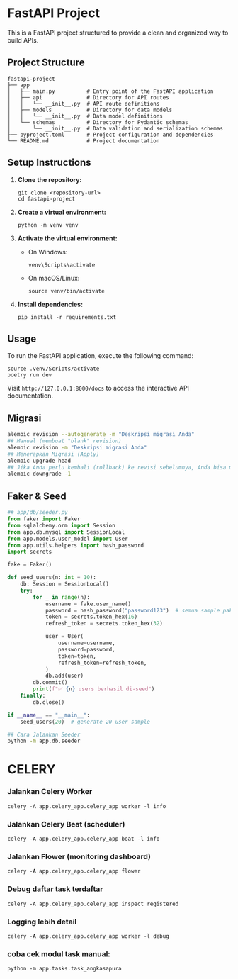 # FastAPI Project

This is a FastAPI project structured to provide a clean and organized way to build APIs.

## Project Structure

```
fastapi-project
├── app
│   ├── main.py          # Entry point of the FastAPI application
│   ├── api              # Directory for API routes
│   │   └── __init__.py  # API route definitions
│   ├── models           # Directory for data models
│   │   └── __init__.py  # Data model definitions
│   └── schemas          # Directory for Pydantic schemas
│       └── __init__.py  # Data validation and serialization schemas
├── pyproject.toml       # Project configuration and dependencies
└── README.md            # Project documentation
```

## Setup Instructions

1. **Clone the repository:**

   ```
   git clone <repository-url>
   cd fastapi-project
   ```

2. **Create a virtual environment:**

   ```
   python -m venv venv
   ```

3. **Activate the virtual environment:**

   - On Windows:
     ```
     venv\Scripts\activate
     ```
   - On macOS/Linux:
     ```
     source venv/bin/activate
     ```

4. **Install dependencies:**
   ```
   pip install -r requirements.txt
   ```

## Usage

To run the FastAPI application, execute the following command:

```
source .venv/Scripts/activate
poetry run dev

```

Visit `http://127.0.0.1:8000/docs` to access the interactive API documentation.

## Migrasi

```bash
alembic revision --autogenerate -m "Deskripsi migrasi Anda"
## Manual (membuat "blank" revision)
alembic revision -m "Deskripsi migrasi Anda"
## Menerapkan Migrasi (Apply)
alembic upgrade head
## Jika Anda perlu kembali (rollback) ke revisi sebelumnya, Anda bisa menggunakan perintah
alembic downgrade -1
```

## Faker & Seed

```python
## app/db/seeder.py
from faker import Faker
from sqlalchemy.orm import Session
from app.db.mysql import SessionLocal
from app.models.user_model import User
from app.utils.helpers import hash_password
import secrets

fake = Faker()

def seed_users(n: int = 10):
    db: Session = SessionLocal()
    try:
        for _ in range(n):
            username = fake.user_name()
            password = hash_password("password123")  # semua sample pakai default password
            token = secrets.token_hex(16)
            refresh_token = secrets.token_hex(32)

            user = User(
                username=username,
                password=password,
                token=token,
                refresh_token=refresh_token,
            )
            db.add(user)
        db.commit()
        print(f"✅ {n} users berhasil di-seed")
    finally:
        db.close()

if __name__ == "__main__":
    seed_users(20)  # generate 20 user sample

```

```bash
## Cara Jalankan Seeder
python -m app.db.seeder
```

# CELERY

### Jalankan Celery Worker

`celery -A app.celery_app.celery_app worker -l info`

### Jalankan Celery Beat (scheduler)

`celery -A app.celery_app.celery_app beat -l info`

### Jalankan Flower (monitoring dashboard)

`celery -A app.celery_app.celery_app flower`

### Debug daftar task terdaftar

`celery -A app.celery_app.celery_app inspect registered`

### Logging lebih detail

`celery -A app.celery_app.celery_app worker -l debug`

### coba cek modul task manual:

`python -m app.tasks.task_angkasapura`
